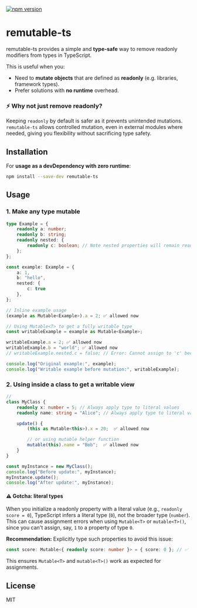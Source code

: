 [![npm version](https://img.shields.io/npm/v/remutable-ts.svg)](https://www.npmjs.com/package/remutable-ts)

# remutable-ts

remutable-ts provides a simple and **type-safe** way to remove readonly
modifiers from types in TypeScript.

This is useful when you:

- Need to **mutate objects** that are defined as **readonly** (e.g. libraries,
  framework types).
- Prefer solutions with **no runtime** overhead.

### ⚡ Why not just remove readonly?

Keeping `readonly` by default is safer as it prevents unintended mutations.
`remutable-ts` allows controlled mutation, even in external modules where
needed, giving you flexibility without sacrificing type safety.

## Installation

For **usage as a devDependency with zero runtime**:

```bash
npm install --save-dev remutable-ts
```

## Usage

### 1. Make any type mutable

```typescript
type Example = {
	readonly a: number;
	readonly b: string;
	readonly nested: {
		readonly c: boolean; // Note nested properties will remain readonly
	};
};

const example: Example = {
	a: 1,
	b: "hello",
	nested: {
		c: true
	},
};

// Inline example usage
(example as Mutable<Example>).a = 2; ✅ allowed now

// Using Mutable<T> to get a fully writable type
const writableExample = example as Mutable<Example>;

writableExample.a = 2; ✅ allowed now
writableExample.b = "world"; ✅ allowed now
// writableExample.nested.c = false; // Error: Cannot assign to 'c' because it remains a read-only property.

console.log("Original example:", example);
console.log("Writable example before mutation:", writableExample);
```

### 2. Using inside a class to get a writable view

```typescript
// 
class MyClass {
	readonly x: number = 5; // Always apply type to literal values
	readonly name: string = "Alice"; // Always apply type to literal values

	update() {
		(this as Mutable<this>).x = 20;  ✅ allowed now

		// or using mutable helper function
		mutable(this).name = "Bob";  ✅ allowed now
	}
}

const myInstance = new MyClass();
console.log("Before update:", myInstance);
myInstance.update();
console.log("After update:", myInstance);
```

#### ⚠️ Gotcha: literal types

When you initialize a readonly property with a literal value (e.g.,
`readonly score = 0`), TypeScript infers a literal type (`0`), not the broader
type (`number`). This can cause assignment errors when using `Mutable<T>` or
`mutable<T>()`, since you can't assign, say, `1` to a property of type `0`.

**Recommendation:** Explicitly type such properties to avoid this issue:

```typescript
const score: Mutable<{ readonly score: number }> = { score: 0 }; // ✅ Use an explicit type
```

This ensures `Mutable<T>` and `mutable<T>()` work as expected for assignments.

## License

MIT
